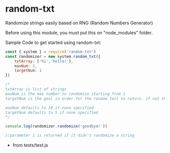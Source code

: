 # random-txt
Randomize strings easily based on RNG (Random Numbers Generator)

Before using this module, you must put this on "node_modules" folder.

Sample Code to get started using random-txt:

```js
const { system } = require('random-txt')
const randomizer = new system.random_txt({
    txtArray: ['hi','hello!'],
    maxNum: 2,
    targetNum: 1
})

/*
txtArray is list of strings
maxNum is the max number to randomize starting from 1
targetNum is the goal in order for the random text to return. if not then replacement string will be returned

maxNum defaults to 10 if none specified
targetNum defaults to 5 if none specified
*/

console.log(randomizer.randomize('goodbye!'))

//parameter 1 is returned if it didn't randomize a string

```
- from tests/test.js
